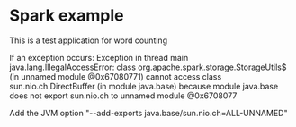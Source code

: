 # Spark example
 This is a test application for word counting

 If an exception occurs: Exception in thread main java.lang.IllegalAccessError: class org.apache.spark.storage.StorageUtils$ (in unnamed module @0x67080771) cannot access class sun.nio.ch.DirectBuffer (in module java.base) because module java.base does not export sun.nio.ch to unnamed module @0x6708077 
 
Add the JVM option "--add-exports java.base/sun.nio.ch=ALL-UNNAMED"